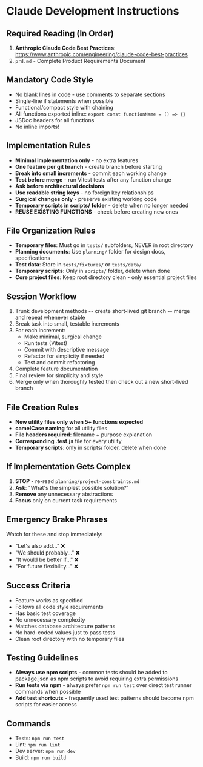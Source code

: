 # Claude Development Instructions

## Required Reading (In Order)
1. **Anthropic Claude Code Best Practices**: https://www.anthropic.com/engineering/claude-code-best-practices
2. `prd.md` - Complete Product Requirements Document

## Mandatory Code Style
- No blank lines in code - use comments to separate sections
- Single-line if statements when possible
- Functional/compact style with chaining
- All functions exported inline: `export const functionName = () => {}`
- JSDoc headers for all functions
- No inline imports!

## Implementation Rules
- **Minimal implementation only** - no extra features
- **One feature per git branch** - create branch before starting
- **Break into small increments** - commit each working change
- **Test before merge** - run Vitest tests after any function change
- **Ask before architectural decisions**
- **Use readable string keys** - no foreign key relationships
- **Surgical changes only** - preserve existing working code
- **Temporary scripts in scripts/ folder** - delete when no longer needed
- **REUSE EXISTING FUNCTIONS** - check before creating new ones

## File Organization Rules
- **Temporary files**: Must go in `tests/` subfolders, NEVER in root directory
- **Planning documents**: Use `planning/` folder for design docs, specifications
- **Test data**: Store in `tests/fixtures/` or `tests/data/`
- **Temporary scripts**: Only in `scripts/` folder, delete when done
- **Core project files**: Keep root directory clean - only essential project files

## Session Workflow
1. Trunk development methods -- create short-lived git branch -- merge and repeat whenever stable
2. Break task into small, testable increments
3. For each increment:
   - Make minimal, surgical change
   - Run tests (Vitest)
   - Commit with descriptive message
   - Refactor for simplicity if needed
   - Test and commit refactoring
4. Complete feature documentation
5. Final review for simplicity and style
6. Merge only when thoroughly tested then check out a new short-lived branch

## File Creation Rules
- **New utility files only when 5+ functions expected**
- **camelCase naming** for all utility files
- **File headers required**: filename + purpose explanation
- **Corresponding .test.js** file for every utility
- **Temporary scripts**: only in scripts/ folder, delete when done

## If Implementation Gets Complex
1. **STOP** - re-read `planning/project-constraints.md`
2. **Ask**: "What's the simplest possible solution?"
3. **Remove** any unnecessary abstractions
4. **Focus** only on current task requirements

## Emergency Brake Phrases
Watch for these and stop immediately:
- "Let's also add..." ❌
- "We should probably..." ❌
- "It would be better if..." ❌
- "For future flexibility..." ❌

## Success Criteria
- Feature works as specified
- Follows all code style requirements
- Has basic test coverage
- No unnecessary complexity
- Matches database architecture patterns
- No hard-coded values just to pass tests
- Clean root directory with no temporary files

## Testing Guidelines
- **Always use npm scripts** - common tests should be added to package.json as npm scripts to avoid requiring extra permissions
- **Run tests via npm** - always prefer `npm run test` over direct test runner commands when possible
- **Add test shortcuts** - frequently used test patterns should become npm scripts for easier access

## Commands
- Tests: `npm run test`
- Lint: `npm run lint`
- Dev server: `npm run dev`
- Build: `npm run build`